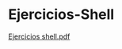 # Ejercicios-Shell
[Ejercicios shell.pdf](https://github.com/Soli03/Ejercicios-Shell/files/7529659/Ejercicios.shell.pdf)
